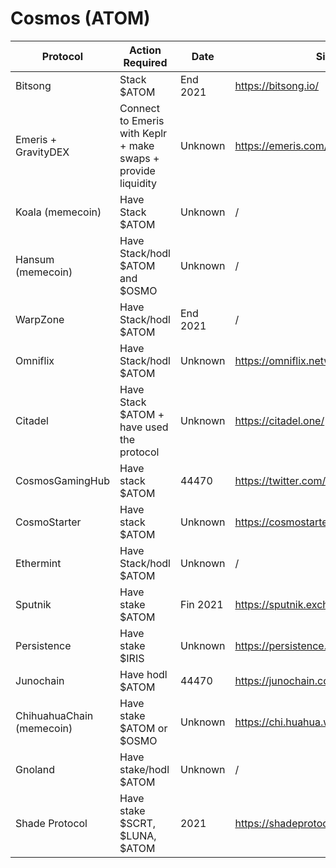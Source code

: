 # Cosmos (ATOM)

| Protocol                  | Action Required                                              | Date     | Site                                | Twitter                                                      | Note                                                         |
| ------------------------- | ------------------------------------------------------------ | -------- | ----------------------------------- | ------------------------------------------------------------ | ------------------------------------------------------------ |
| Bitsong                   | Stack $ATOM                                                  | End 2021 | https://bitsong.io/                 | https://twitter.com/BitSongOfficial                          | Snapshot September or mid-November                           |
| Emeris + GravityDEX       | Connect to Emeris with Keplr + make swaps + provide liquidity | Unknown  | https://emeris.com/                 | https://twitter.com/emerisHQ                                 | /                                                            |
| Koala (memecoin)          | Have Stack $ATOM                                             | Unknown  | /                                   | https://twitter.com/koala_network                            | /                                                            |
| Hansum (memecoin)         | Have Stack/hodl $ATOM and $OSMO                              | Unknown  | /                                   | https://twitter.com/HANSUMtoken                              | /                                                            |
| WarpZone                  | Have Stack/hodl $ATOM                                        | End 2021 | /                                   | /                                                            | Airdrop if the proposal 55 passes and snapshot will be taken at that time |
| Omniflix                  | Have Stack/hodl $ATOM                                        | Unknown  | https://omniflix.network/           | https://twitter.com/OmniFlixNetwork                          | /                                                            |
| Citadel                   | Have Stack $ATOM + have used the protocol                    | Unknown  | https://citadel.one/                | https://twitter.com/CitadelDAO                               | /                                                            |
| CosmosGamingHub           | Have stack $ATOM                                             | 44470    | https://twitter.com/cosmosgaminghub | Snapshot taken in February 2018 + Distribution in October 2021 |                                                              |
| CosmoStarter              | Have stack $ATOM                                             | Unknown  | https://cosmostarter.io/            | https://twitter.com/Cosmostarterio                           | Snapshot not taken yet                                       |
| Ethermint                 | Have Stack/hodl $ATOM                                        | Unknown  | /                                   | https://twitter.com/cosmos                                   | Snapshot not taken yet + Airdrop may be important            |
| Sputnik                   | Have stake $ATOM                                             | Fin 2021 | https://sputnik.exchange/           | https://twitter.com/SputnikNetwork                           | Airdrop Q4 2021                                              |
| Persistence               | Have stake $IRIS                                             | Unknown  | https://persistence.one/            | https://twitter.com/PersistenceOne                           | /                                                            |
| Junochain                 | Have hodl $ATOM                                              | 44470    | https://junochain.com/              | https://twitter.com/JunoNetwork                              | Snapshot taken on 18 February 2021, Distribution in October  |
| ChihuahuaChain (memecoin) | Have stake $ATOM or $OSMO                                    | Unknown  | https://chi.huahua.wtf/             | https://twitter.com/ChihuahuaChain                           | /                                                            |
| Gnoland                   | Have stake/hodl $ATOM                                        | Unknown  | /                                   | /                                                            | /                                                            |
| Shade Protocol            | Have stake $SCRT, $LUNA, $ATOM                               | 2021     | https://shadeprotocol.io/           | https://twitter.com/Shade_Protocol                           | https://medium.com/@CalendarDefi/airdrop-whitelist-complete-guide-shade-protocol-secret-network-2bd71c9bffd6 |